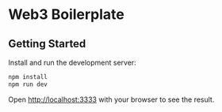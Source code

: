 # Web3 Boilerplate

## Getting Started

Install and run the development server:

```bash
npm install
npm run dev
```

Open [http://localhost:3333](http://localhost:3333) with your browser to see the result.

